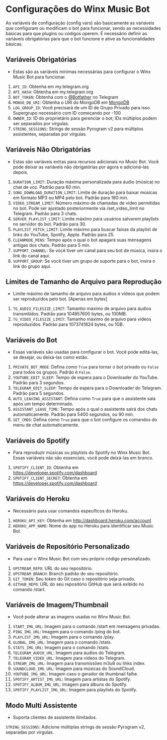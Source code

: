# Configurações do Winx Music Bot

As variáveis de configuração (config vars) são basicamente as variáveis que configuram ou modificam o bot para
funcionar, sendo as necessidades básicas para que plugins ou códigos operem. É necessário definir as variáveis
obrigatórias para que o bot funcione e ative as funcionalidades básicas.

## Variáveis Obrigatórias

- Estas são as variáveis mínimas necessárias para configurar o Winx Music Bot para funcionar.

1. `API_ID`: Obtenha em my.telegram.org
2. `API_HASH`: Obtenha em my.telegram.org
3. `BOT_TOKEN`: Obtenha com o [@Botfather](http://t.me/BotFather) no Telegram
4. `MONGO_DB_URI`: Obtenha o URI do MongoDB em [MongoDB](https://cloud.mongodb.com)
5. `LOG_GROUP_ID`: Você precisará de um ID de Grupo Privado para isso. Supergrupo necessário com ID começando por -100
6. `OWNER_ID`: ID do proprietário para gerenciar o bot; IDs múltiplos podem ser separados por vírgulas.
7. `STRING_SESSIONS`: Strings de sessão Pyrogram v2 para múltiplos assistentes, separadas por vírgulas.

## Variáveis Não Obrigatórias

- Estas são variáveis extras para recursos adicionais no Music Bot. Você pode deixar as variáveis não obrigatórias por
  agora e adicioná-las depois.

1. `DURATION_LIMIT`: Duração máxima personalizada para áudio (música) no chat de voz. Padrão para 60 min.
2. `SONG_DOWNLOAD_DURATION_LIMIT`: Limite de duração para baixar músicas em formato MP3 ou MP4 pelo bot. Padrão para 180
   min.
3. `VIDEO_STREAM_LIMIT`: Número máximo de chamadas de vídeo permitidas no bot. Pode ser ajustado posteriormente via
   /set_video_limit no Telegram. Padrão para 3 chats.
4. `SERVER_PLAYLIST_LIMIT`: Limite máximo para usuários salvarem playlists no servidor do bot. Padrão para 30.
5. `PLAYLIST_FETCH_LIMIT`: Limite máximo para buscar faixas da playlist de links do YouTube, Spotify, Apple. Padrão para
    25.
6. `CLEANMODE_MINS`: Tempo após o qual o bot apagará suas mensagens antigas dos chats. Padrão para 5 min.
7. `SUPPORT_CHANNEL`: Se você tiver um canal para seu bot de música, insira o link do canal aqui.
8. `SUPPORT_GROUP`: Se você tiver um grupo de suporte para o bot, insira o link do grupo aqui.

## Limites de Tamanho de Arquivo para Reprodução

- Limite máximo de tamanho de arquivo para áudios e vídeos que podem ser reproduzidos pelo bot. [Apenas em bytes]

1. `TG_AUDIO_FILESIZE_LIMIT`: Tamanho máximo de arquivo para áudios transmitidos. Padrão para 104857600 bytes, ou 100MB.
2. `TG_VIDEO_FILESIZE_LIMIT`: Tamanho máximo de arquivo para vídeos reproduzidos. Padrão para 1073741824 bytes, ou 1GB.

## Variáveis do Bot

- Essas variáveis são usadas para configurar o bot. Você pode editá-las, se desejar, ou deixá-las como estão.

1. `PRIVATE_BOT_MODE`: Defina como `True` para tornar o bot privado ou `False` para todos os grupos. Padrão é `False`.
2. `YOUTUBE_EDIT_SLEEP`: Tempo de espera para o Downloader do YouTube. Padrão para 3 segundos.
3. `TELEGRAM_EDIT_SLEEP`: Tempo de espera para o Downloader do Telegram. Padrão para 5 segundos.
4. `AUTO_LEAVING_ASSISTANT`: Defina como `True` para que o assistente saia após um tempo determinado.
5. `ASSISTANT_LEAVE_TIME`: Tempo após o qual o assistente sairá dos chats automaticamente. Padrão para 5400 segundos, ou
   90 min.
6. `SET_CMDS`: Defina como `True` para que o bot configure os comandos do menu de chat automaticamente.

## Variáveis do Spotify

- Para reproduzir músicas ou playlists do Spotify no Winx Music Bot. Essas variáveis não são essenciais, você pode
  deixá-las em branco.

1. `SPOTIFY_CLIENT_ID`: Obtenha em https://developer.spotify.com/dashboard
2. `SPOTIFY_CLIENT_SECRET`: Obtenha em https://developer.spotify.com/dashboard

## Variáveis do Heroku

- Necessário para usar comandos específicos do Heroku.

1. `HEROKU_API_KEY`: Obtenha em http://dashboard.heroku.com/account
2. `HEROKU_APP_NAME`: Nome do app no Heroku para identificar seu Music Bot.

## Variáveis de Repositório Personalizado

- Para usar o Winx Music Bot com seu próprio código personalizado.

1. `UPSTREAM_REPO`: URL do seu repositório.
2. `UPSTREAM_BRANCH`: Branch padrão do seu repositório.
3. `GIT_TOKEN`: Seu token do Git caso o repositório seja privado.
4. `GITHUB_REPO`: URL do seu repositório GitHub que será exibido no comando /start.

## Variáveis de Imagem/Thumbnail

- Você pode alterar as imagens usadas no Winx Music Bot.

1. `START_IMG_URL`: Imagem para o comando /start em mensagens privadas.
2. `PING_IMG_URL`: Imagem para o comando /ping do bot.
3. `PLAYLIST_IMG_URL`: Imagem para o comando /play.
4. `GLOBAL_IMG_URL`: Imagem para o comando /stats.
5. `STATS_IMG_URL`: Imagem para o comando /stats.
6. `TELEGRAM_AUDIO_URL`: Imagem para áudios do Telegram.
7. `TELEGRAM_VIDEO_URL`: Imagem para vídeos do Telegram.
8. `STREAM_IMG_URL`: Imagem para transmissões m3u8 ou links index.
9. `SOUNDCLOUD_IMG_URL`: Imagem para músicas do SoundCloud.
10. `YOUTUBE_IMG_URL`: Imagem caso o gerador de thumbnail falhe.
11. `SPOTIFY_ARTIST_IMG_URL`: Imagem para artistas do Spotify.
12. `SPOTIFY_ALBUM_IMG_URL`: Imagem para álbuns do Spotify.
13. `SPOTIFY_PLAYLIST_IMG_URL`: Imagem para playlists do Spotify.

## Modo Multi Assistente

- Suporta clientes de assistente ilimitados.

`STRING_SESSIONS`: Adicione múltiplas strings de sessão Pyrogram v2, separadas por vírgulas.

